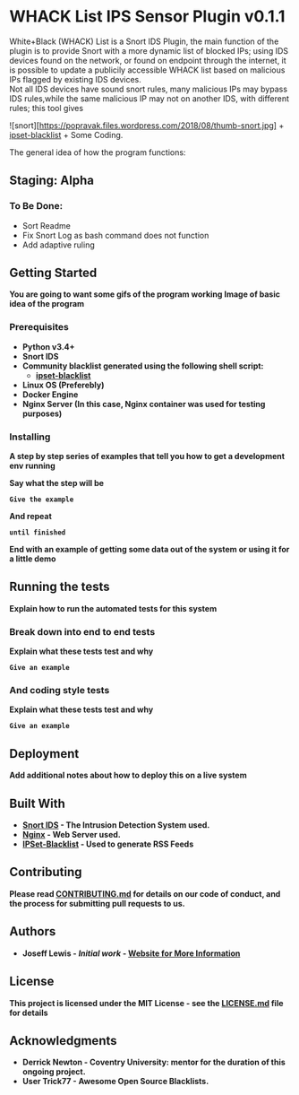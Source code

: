 # WHACK List IPS Sensor Plugin v0.1.1 

White+Black (WHACK) List is a Snort IDS Plugin, the main function of the plugin is to provide Snort with a more dynamic list of blocked IPs; using IDS devices found on the network, or found on endpoint through the internet, it is possible to update a publicily accessible WHACK list based on malicious IPs flagged by existing IDS devices.<br>Not all IDS devices have sound snort rules, many malicious IPs may bypass IDS rules,while the same malicious IP may not on another IDS, with different rules; this tool gives  

![snort][https://popravak.files.wordpress.com/2018/08/thumb-snort.jpg] + [ipset-blacklist](https://github.com/trick77/ipset-blacklist) + Some Coding. 

The general idea of how the program functions: 


## Staging: Alpha 
### To Be Done: 

- Sort Readme
- Fix Snort Log as bash command does not function
- Add adaptive ruling 

## Getting Started

<b>You are going to want some gifs of the program working<b> 
<b>Image of basic idea of the program<b>

### Prerequisites

- Python v3.4+
- Snort IDS 
- Community blacklist generated using the following shell script: 
  - [ipset-blacklist](https://github.com/trick77/ipset-blacklist)
- Linux OS (Preferebly)
- Docker Engine 
- Nginx Server (In this case, Nginx container was used for testing purposes)

### Installing

A step by step series of examples that tell you how to get a development env running

Say what the step will be

```
Give the example
```

And repeat

```
until finished
```

End with an example of getting some data out of the system or using it for a little demo

## Running the tests

Explain how to run the automated tests for this system

### Break down into end to end tests

Explain what these tests test and why

```
Give an example
```

### And coding style tests

Explain what these tests test and why

```
Give an example
```

## Deployment

Add additional notes about how to deploy this on a live system

## Built With

* [Snort IDS](https://www.snort.org/) - The Intrusion Detection System used. 
* [Nginx](https://www.nginx.com/) - Web Server used. 
* [IPSet-Blacklist](https://github.com/trick77/ipset-blacklist) - Used to generate RSS Feeds

## Contributing

Please read [CONTRIBUTING.md](https://gist.github.com/PurpleBooth/b24679402957c63ec426) for details on our code of conduct, and the process for submitting pull requests to us. 

## Authors

* **Joseff Lewis** - *Initial work* - [Website for More Information](https://josefflewis.co.uk)

## License

This project is licensed under the MIT License - see the [LICENSE.md](LICENSE.md) file for details

## Acknowledgments

* Derrick Newton - Coventry University: mentor for the duration of this ongoing project.  
* User Trick77 - Awesome Open Source Blacklists. 
